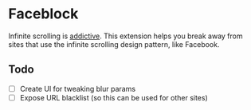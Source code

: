 # Faceblock

Infinite scrolling is [addictive](https://medium.com/startup-grind/infinite-scroll-the-webs-slot-machine-c18c2502d5c1). This extension helps you break away from sites that use the infinite scrolling design pattern, like Facebook.

## Todo

- [ ] Create UI for tweaking blur params
- [ ] Expose URL blacklist (so this can be used for other sites)
